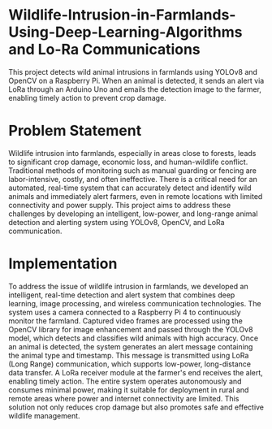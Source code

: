 # Wildlife-Intrusion-in-Farmlands-Using-Deep-Learning-Algorithms and Lo-Ra Communications
This project detects wild animal intrusions in farmlands using YOLOv8 and OpenCV on a Raspberry Pi. When an animal is detected, it sends an alert via LoRa through an Arduino Uno and emails the detection image to the farmer, enabling timely action to prevent crop damage.

# Problem Statement 

Wildlife intrusion into farmlands, especially in areas close to forests, leads to significant crop damage, economic loss, and human-wildlife conflict. Traditional methods of monitoring such as manual guarding or fencing are labor-intensive, costly, and often ineffective. There is a critical need for an automated, real-time system that can accurately detect and identify wild animals and immediately alert farmers, even in remote locations with limited connectivity and power supply. This project aims to address these challenges by developing an intelligent, low-power, and long-range animal detection and alerting system using YOLOv8, OpenCV, and LoRa communication.

# Implementation


To address the issue of wildlife intrusion in farmlands, we developed an intelligent, real-time detection and alert system that combines deep learning, image processing, and wireless communication technologies.
The system uses a camera connected to a Raspberry Pi 4 to continuously monitor the farmland. Captured video frames are processed using the OpenCV library for image enhancement and passed through the YOLOv8 model, which detects and classifies wild animals with high accuracy.
Once an animal is detected, the system generates an alert message containing the animal type and timestamp. This message is transmitted using LoRa (Long Range) communication, which supports low-power, long-distance data transfer. A LoRa receiver module at the farmer's end receives the alert, enabling timely action.
The entire system operates autonomously and consumes minimal power, making it suitable for deployment in rural and remote areas where power and internet connectivity are limited. This solution not only reduces crop damage but also promotes safe and effective wildlife management.
